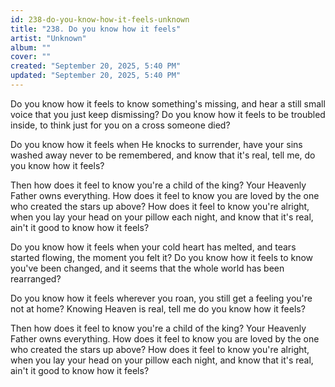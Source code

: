 ```yaml
---
id: 238-do-you-know-how-it-feels-unknown
title: "238. Do you know how it feels"
artist: "Unknown"
album: ""
cover: ""
created: "September 20, 2025, 5:40 PM"
updated: "September 20, 2025, 5:40 PM"
---
```


Do you know how it feels to know something's missing, and hear a still small voice that you just keep dismissing? Do you know how it feels to be troubled inside, to think just for you on a cross someone died?

Do you know how it feels when He knocks to surrender, have your sins washed away never to be remembered, and know that it's real, tell me, do you know how it feels?

Then how does it feel to know you're a child of the king? Your Heavenly Father owns everything. How does it feel to know you are loved by the one who created the stars up above? How does it feel to know you're alright, when you lay your head on your pillow each night, and know that it's real, ain't it good to know how it feels?

Do you know how it feels when your cold heart has melted, and tears started flowing, the moment you felt it? Do you know how it feels to know you've been changed, and it seems that the whole world has been rearranged?

Do you know how it feels wherever you roan, you still get a feeling you're not at home? Knowing Heaven is real, tell me do you know how it feels? 

Then how does it feel to know you're a child of the king? Your Heavenly Father owns everything. How does it feel to know you are loved by the one who created the stars up above? How does it feel to know you're alright, when you lay your head on your pillow each night, and know that it's real, ain't it good to know how it feels?